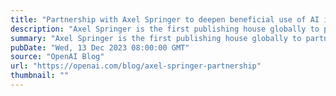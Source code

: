 ```yaml
---
title: "Partnership with Axel Springer to deepen beneficial use of AI in journalism"
description: "Axel Springer is the first publishing house globally to partner with us on a deeper integration of journalism in AI technologies."
summary: "Axel Springer is the first publishing house globally to partner with us on a deeper integration of journalism in AI technologies."
pubDate: "Wed, 13 Dec 2023 08:00:00 GMT"
source: "OpenAI Blog"
url: "https://openai.com/blog/axel-springer-partnership"
thumbnail: ""
---
```


